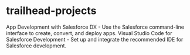 # trailhead-projects
App Development with Salesforce DX - Use the Salesforce command-line interface to create, convert, and deploy apps.
Visual Studio Code for Salesforce Development - Set up and integrate the recommended IDE for Salesforce development.

